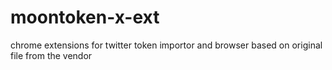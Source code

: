 # moontoken-x-ext
chrome extensions for twitter token importor and browser based on original file from the vendor
